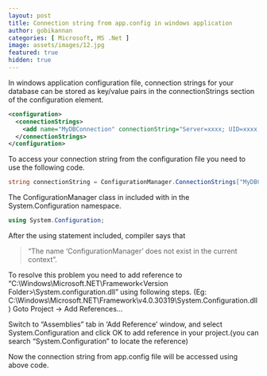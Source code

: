 ```yaml
---
layout: post
title: Connection string from app.config in windows application
author: gobikannan
categories: [ Microsoft, MS .Net ]
image: assets/images/12.jpg
featured: true
hidden: true
---
```


In windows application configuration file, connection strings for your database can be stored as key/value pairs in the connectionStrings section of the configuration element.

```xml
<configuration>
  <connectionStrings>
    <add name="MyDBConnection" connectionString="Server=xxxx; UID=xxxx; PWD=xxxx; Database=xxxx;" />
  </connectionStrings>
</configuration>
```

To access your connection string from the configuration file you need to use the following code.

```cs
string connectionString = ConfigurationManager.ConnectionStrings["MyDBConnection"].ConnectionString;
```

The ConfigurationManager class in included with in the System.Configuration namespace.

```cs
using System.Configuration;
```

After the using statement included, compiler says that

>“The name ‘ConfigurationManager’ does not exist in the current context”.

To resolve this problem you need to add reference to “C:\Windows\Microsoft.NET\Framework\<Version Folder>\System.configuration.dll” using following steps. (Eg: C:\Windows\Microsoft.NET\Framework\v4.0.30319\System.Configuration.dll)
Goto Project -> Add References…

Switch to “Assemblies” tab in ‘Add Reference’ window, and select System.Configuration and click OK to add reference in your project.(you can search “System.Configuration” to locate the reference)

 Now the connection string from app.config file will be accessed using above code.


